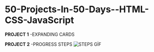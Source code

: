 # 50-Projects-In-50-Days--HTML-CSS-JavaScript


**PROJECT 1**
-EXPANDING CARDS







**PROJECT 2**
-PROGRESS STEPS
![STEPS GİF](https://user-images.githubusercontent.com/97444737/164291925-593de050-b3e7-4894-afc6-b748fda418c4.gif)
